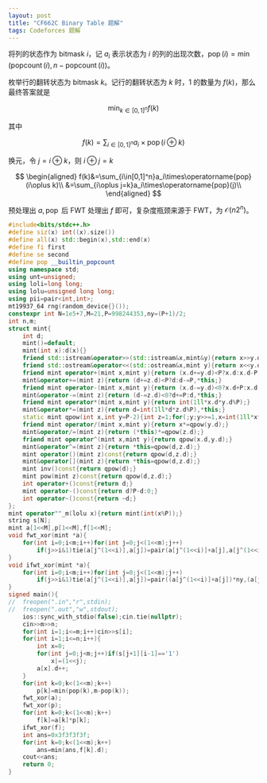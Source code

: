 ```yaml
---
layout: post
title: "CF662C Binary Table 题解"
tags: Codeforces 题解
---
```


将列的状态作为 bitmask $i$，记 $a_i$ 表示状态为 $i$ 的列的出现次数，$\operatorname{pop}(i)=\min(\operatorname{popcount}(i),n-\operatorname{popcount}(i))$。

枚举行的翻转状态为 bitmask $k$。记行的翻转状态为 $k$ 时，$1$ 的数量为 $f(k)$，那么最终答案就是

$$
\min_{k\in[0,1]^n}f(k)
$$

其中

$$
f(k)=\sum_{i\in[0,1]^n}a_i\times\operatorname{pop}(i\oplus k)
$$

换元，令 $j=i\oplus k$，则 $i\oplus j=k$

$$
\begin{aligned}
f(k)&=\sum_{i\in[0,1]^n}a_i\times\operatorname{pop}(i\oplus k)\\
&=\sum_{i\oplus j=k}a_i\times\operatorname{pop}(j)\\
\end{aligned}
$$

预处理出 $a,\operatorname{pop}$ 后 FWT 处理出 $f$ 即可，复杂度瓶颈来源于 FWT，为 $\mathcal O(n2^n)$。

```cpp
#include<bits/stdc++.h>
#define siz(x) int((x).size())
#define all(x) std::begin(x),std::end(x)
#define fi first
#define se second
#define pop __builtin_popcount
using namespace std;
using unt=unsigned;
using loli=long long;
using lolu=unsigned long long;
using pii=pair<int,int>;
mt19937_64 rng(random_device{}());
constexpr int N=1e5+7,M=21,P=998244353,ny=(P+1)/2;
int n,m;
struct mint{
	int d;
	mint()=default;
	mint(int x):d(x){}
	friend std::istream&operator>>(std::istream&x,mint&y){return x>>y.d;}
	friend std::ostream&operator<<(std::ostream&x,mint y){return x<<y.d;}
	friend mint operator+(mint x,mint y){return (x.d+=y.d)<P?x.d:x.d-P;}
	mint&operator+=(mint z){return (d+=z.d)<P?d:d-=P,*this;}
	friend mint operator-(mint x,mint y){return (x.d-=y.d)<0?x.d+P:x.d;}
	mint&operator-=(mint z){return (d-=z.d)<0?d+=P:d,*this;}
	friend mint operator*(mint x,mint y){return int(1ll*x.d*y.d%P);}
	mint&operator*=(mint z){return d=int(1ll*d*z.d%P),*this;}
	static mint qpow(int x,int y=P-2){int z=1;for(;y;y>>=1,x=int(1ll*x*x%P))if(y&1)z=int(1ll*x*z%P);return z;}
	friend mint operator/(mint x,mint y){return x*=qpow(y.d);}
	mint&operator/=(mint z){return (*this)*=qpow(z.d);}
	friend mint operator^(mint x,mint y){return qpow(x.d,y.d);}
	mint&operator^=(mint z){return *this=qpow(d,z.d);}
	mint operator()(mint z)const{return qpow(d,z.d);}
	mint&operator[](mint z){return *this=qpow(d,z.d);}
	mint inv()const{return qpow(d);}
	mint pow(mint z)const{return qpow(d,z.d);}
	int operator+()const{return d;}
	mint operator-()const{return d?P-d:0;}
	int operator~()const{return ~d;}
};
mint operator""_m(lolu x){return mint(int(x%P));}
string s[N];
mint a[1<<M],p[1<<M],f[1<<M];
void fwt_xor(mint *a){
	for(int i=0;i<m;i++)for(int j=0;j<(1<<m);j++)
		if(j>>i&1)tie(a[j^(1<<i)],a[j])=pair(a[j^(1<<i)]+a[j],a[j^(1<<i)]-a[j]);
}
void ifwt_xor(mint *a){
	for(int i=0;i<m;i++)for(int j=0;j<(1<<m);j++)
		if(j>>i&1)tie(a[j^(1<<i)],a[j])=pair((a[j^(1<<i)]+a[j])*ny,(a[j^(1<<i)]-a[j])*ny);
}
signed main(){
//	freopen(".in","r",stdin);
//	freopen(".out","w",stdout);
	ios::sync_with_stdio(false);cin.tie(nullptr);
	cin>>m>>n;
	for(int i=1;i<=m;i++)cin>>s[i];
	for(int i=1;i<=n;i++){
		int x=0;
		for(int j=0;j<m;j++)if(s[j+1][i-1]=='1')
			x|=(1<<j);
		a[x].d++;
	}
	for(int k=0;k<(1<<m);k++)
		p[k]=min(pop(k),m-pop(k));
	fwt_xor(a);
	fwt_xor(p);
	for(int k=0;k<(1<<m);k++)
		f[k]=a[k]*p[k];
	ifwt_xor(f);
	int ans=0x3f3f3f3f;
	for(int k=0;k<(1<<m);k++)
		ans=min(ans,f[k].d);
	cout<<ans;
	return 0;
}
```